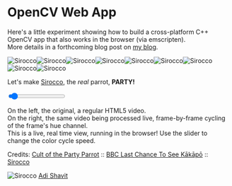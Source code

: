 # OpenCV Web App
Here's a little experiment showing how to build a cross-platform C++ OpenCV app that also works in the browser (via emscripten).  
More details in a forthcoming blog post on [my blog](http://videocortex.io).

![Sirocco](http://cultofthepartyparrot.com/parrots/rightparrot.gif)![Sirocco](http://cultofthepartyparrot.com/parrots/rightparrot.gif)![Sirocco](http://cultofthepartyparrot.com/parrots/rightparrot.gif)![Sirocco](http://cultofthepartyparrot.com/parrots/rightparrot.gif)![Sirocco](http://cultofthepartyparrot.com/parrots/rightparrot.gif)![Sirocco](http://cultofthepartyparrot.com/parrots/rightparrot.gif)![Sirocco](http://cultofthepartyparrot.com/parrots/rightparrot.gif)![Sirocco](http://cultofthepartyparrot.com/parrots/rightparrot.gif)![Sirocco](http://cultofthepartyparrot.com/parrots/rightparrot.gif)

Let's make [Sirocco](https://www.facebook.com/siroccokakapo/), the *real* parrot, **PARTY!**


<div id="video_place"></div>
<script src='color_cycle_asm.js'></script>
<script src='color_cycle.js'></script>
<script>
    var fp = makeFrameProcessor("sirocco.mp4");
    function updateColorChangeSpeed(newValue) { fp.color_change_speed = newValue; }
</script>
<input type="range" min="0" max="20" value="1" oninput="updateColorChangeSpeed(this.value)" onchange="updateColorChangeSpeed(this.value)"/>

On the left, the original, a regular HTML5 video.  
On the right, the same video being processed live, frame-by-frame cycling of the frame's hue channel.  
This is a live, real time view, running in the browser!
Use the slider to change the color cycle speed.  

Credits: [Cult of the Party Parrot](http://cultofthepartyparrot.com/) :: [BBC Last Chance To See Kākāpō](https://www.youtube.com/watch?v=9T1vfsHYiKY) :: [Sirocco](https://en.wikipedia.org/wiki/Sirocco_(parrot))

![Sirocco](http://cultofthepartyparrot.com/parrots/parrot.gif) [Adi Shavit](https://twitter.com/adishavit)
